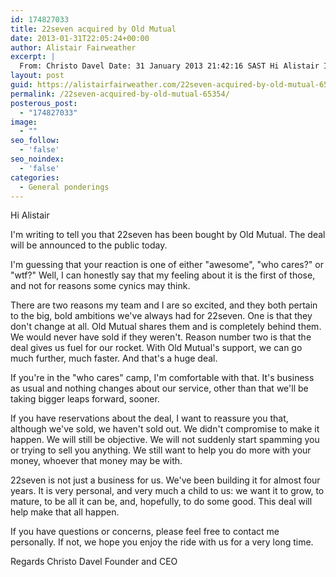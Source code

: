 ```yaml
---
id: 174827033
title: 22seven acquired by Old Mutual
date: 2013-01-31T22:05:24+00:00
author: Alistair Fairweather
excerpt: |
  From: Christo Davel Date: 31 January 2013 21:42:16 SAST Hi Alistair I'm writing to tell you that 22seven has been bought by Old Mutual. The deal will be announced to the public today. I'm guessing that your reaction is one of either "awesome", "wh...
layout: post
guid: https://alistairfairweather.com/22seven-acquired-by-old-mutual-65354
permalink: /22seven-acquired-by-old-mutual-65354/
posterous_post:
  - "174827033"
image:
  - ""
seo_follow:
  - 'false'
seo_noindex:
  - 'false'
categories:
  - General ponderings
---
```

Hi Alistair

I'm writing to tell you that 22seven has been bought by Old Mutual. The deal will be announced to the public today.

I'm guessing that your reaction is one of either "awesome", "who cares?" or "wtf?" Well, I can honestly say that my feeling about it is the first of those, and not for reasons some cynics may think.

There are two reasons my team and I are so excited, and they both pertain to the big, bold ambitions we've always had for 22seven. One is that they don't change at all. Old Mutual shares them and is completely behind them. We would never have sold if they weren't. Reason number two is that the deal gives us fuel for our rocket. With Old Mutual's support, we can go much further, much faster. And that's a huge deal.

If you're in the "who cares" camp, I'm comfortable with that. It's business as usual and nothing changes about our service, other than that we'll be taking bigger leaps forward, sooner.

If you have reservations about the deal, I want to reassure you that, although we've sold, we haven't sold out. We didn't compromise to make it happen. We will still be objective. We will not suddenly start spamming you or trying to sell you anything. We still want to help you do more with your money, whoever that money may be with.

22seven is not just a business for us. We've been building it for almost four years. It is very personal, and very much a child to us: we want it to grow, to mature, to be all it can be, and, hopefully, to do some good. This deal will help make that all happen.

If you have questions or concerns, please feel free to contact me personally. If not, we hope you enjoy the ride with us for a very long time.

Regards
Christo Davel
Founder and CEO
